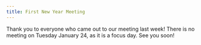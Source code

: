 ```yaml
---
title: First New Year Meeting
---
```


Thank you to everyone who came out to our meeting last week!  There is no meeting on Tuesday January 24, as it is a focus day.  See you soon!